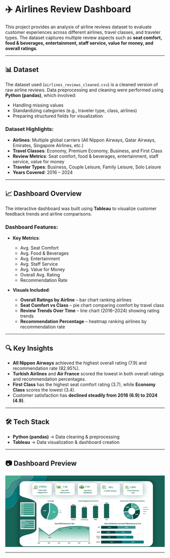 # ✈️ Airlines Review Dashboard  

This project provides an analysis of airline reviews dataset to evaluate customer experiences across different airlines, travel classes, and traveler types. The dataset captures multiple review aspects such as **seat comfort, food & beverages, entertainment, staff service, value for money, and overall ratings**.  

---

## 📊 Dataset  
The dataset used (`airlines_reviews_cleaned.csv`) is a cleaned version of raw airline reviews. Data preprocessing and cleaning were performed using **Python (pandas)**, which involved:  
- Handling missing values  
- Standardizing categories (e.g., traveler type, class, airlines)  
- Preparing structured fields for visualization  

### Dataset Highlights:  
- **Airlines**: Multiple global carriers (All Nippon Airways, Qatar Airways, Emirates, Singapore Airlines, etc.)  
- **Travel Classes**: Economy, Premium Economy, Business, and First Class  
- **Review Metrics**: Seat comfort, food & beverages, entertainment, staff service, value for money  
- **Traveler Types**: Business, Couple Leisure, Family Leisure, Solo Leisure  
- **Years Covered**: 2016 – 2024  

---

## 📈 Dashboard Overview  
The interactive dashboard was built using **Tableau** to visualize customer feedback trends and airline comparisons.  

### Dashboard Features:  
- **Key Metrics**:  
  - Avg. Seat Comfort  
  - Avg. Food & Beverages  
  - Avg. Entertainment  
  - Avg. Staff Service  
  - Avg. Value for Money  
  - Overall Avg. Rating  
  - Recommendation Rate  

- **Visuals Included**:  
  - **Overall Ratings by Airline** – bar chart ranking airlines  
  - **Seat Comfort vs Class** – pie chart comparing comfort by travel class  
  - **Review Trends Over Time** – line chart (2016–2024) showing rating trends  
  - **Recommendation Percentage** – heatmap ranking airlines by recommendation rate  

---

## 🔍 Key Insights  
- **All Nippon Airways** achieved the highest overall rating (7.9) and recommendation rate (82.95%).  
- **Turkish Airlines** and **Air France** scored the lowest in both overall ratings and recommendation percentages.  
- **First Class** has the highest seat comfort rating (3.7), while **Economy Class** scores the lowest (3.4).  
- Customer satisfaction has **declined steadily from 2016 (6.9) to 2024 (4.9)**.  

---

## 🛠 Tech Stack  
- **Python (pandas)** → Data cleaning & preprocessing  
- **Tableau** → Data visualization & dashboard creation  

---

## 📷 Dashboard Preview  

![Dashboard Preview](https://github.com/sadik4li/Financial-Risk-Analysis/blob/main/Screenshot%202025-07-15%20171156.png)


---

